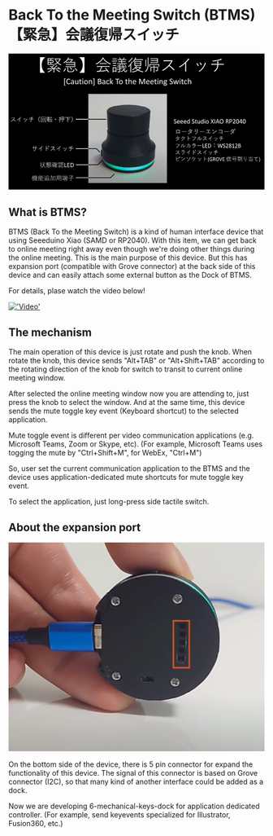 # Back To the Meeting Switch (BTMS) 【緊急】会議復帰スイッチ

![BTMS](image/unit.png)

## What is BTMS?

BTMS (Back To the Meeting Switch) is a kind of human interface device that using Seeeduino Xiao (SAMD or RP2040).
With this item, we can get back to online meeting right away even though we're doing other things during the online meeting. This is the main purpose of this device. But this has expansion port (compatible with Grove connector)  at the back side of this device and can easily attach some external button as the Dock of BTMS.

For details, plase watch the video below!

[!['Video']('image/../image/video_thumbnail.png')]('https://www.youtube.com/watch?v=jDHEo-fj3_8')

## The mechanism

The main operation of this device is just rotate and push the knob. When rotate the knob, this device sends "Alt+TAB" or "Alt+Shift+TAB" according to the rotating direction of the knob for switch to transit to current online meeting window.

After selected the online meeting window now you are attending to, just press the knob to select the window. And at the same time, this device sends the mute toggle key event (Keyboard shortcut) to the selected application.

Mute toggle event is different per video communication applications (e.g. Microsoft Teams, Zoom or Skype, etc).
(For example, Microsoft Teams uses togging the mute by "Ctrl+Shift+M", for WebEx, "Ctrl+M")

So, user set the current communication application to the BTMS and the device uses application-dedicated mute shortcuts for mute toggle key event.

To select the application, just long-press side tactile switch.

## About the expansion port

![Expansion Port](image/expansion_port.png)

On the bottom side of the device, there is 5 pin connector for expand the functionality of this device.
The signal of this connector is based on Grove connector (I2C), so that many kind of another interface could be added as a dock.

Now we are developing 6-mechanical-keys-dock for application dedicated controller. (For example, send keyevents specialized for Illustrator, Fusion360, etc.)

